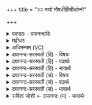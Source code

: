 +++
title = "२२ मापो मौषधीर्हिंसीर्धाम्नो"

+++
<details><summary>पदपाठः - दयानन्दादि</summary>

मा। अ॒पः। मा। ओष॑धीः। हि॒ँसीः॒। धाम्नो॑धाम्न॒ इति॑ धाम्नः॑ऽधाम्नः। रा॒ज॒न्। ततः॑। व॒रु॒ण। नः॒। मु॒ञ्च॒। यत्। आ॒हुः॒। अ॒घ्न्याः। इति॑। वरु॑ण। इति॑। शपा॑महे। ततः॑। व॒रु॒ण॒। नः॒। मु॒ञ्च॒। सु॒मि॒त्रि॒या इति॑ सु॑ऽमि॒त्रि॒याः। नः॒। आपः॑। ओष॑धयः। स॒न्तु॒। दु॒र्मि॒त्रि॒या इति॑ दुःऽमित्रि॒याः। तस्मै॑। स॒न्तु॒। यः। अस्मान्। द्वेष्टि॑। यम्। च॒। व॒यम्। द्वि॒ष्मः। २२।
</details>

<details><summary>महीधरः</summary>

म० 'अभ्यवेत्य शुष्कार्द्रसन्धौ हृदयशूलमुपगूहति शुगसि तमभिशोच योऽस्मान् द्वेष्टि यं च वयं द्विष्मो मापो मौषधीरिति चेति' (का० ६ । १० । ३ ) जले प्रविश्य आलब्धस्य पशोर्हृदयस्थं मांसं यस्मिन् श्रितं स हृदयशूलस्तं शुष्कार्द्रभूप्रदेशयोः सन्धौ निगूहेत् भूमावधोमुखं क्षिपेत् शुगसि माप इति मन्त्राभ्यामिति सूत्रार्थः । हृदयशूलदैवतं यजुः । हे हृदयशूल, त्वमपो जलानि ओषधीश्च मा हिᳪं᳭सीः । 'धाम्नो धाम्नः सुमित्रिया न इत्युपस्पृशन्त्यप इति' ( का० ६ । १० । ५) सर्वे ऋत्विग्यजमाना मन्त्राभ्यां जलं स्पृशन्तीति सूत्रार्थः । वरुणदेवतं यजुः । हे राजन् वरुण, धाम्नो धाम्नः यस्माद्यस्मात् त्वदीयपाशसमन्वितात्स्थानान् वयं बिभीमस्तस्मात्तस्मात्स्थानात् नोऽस्मान्मुञ्च मोचय । यदाहुः । वरुणदेवत्या गायत्री अवसानहीना । अघ्न्या इति गोनाम प्रकरणादिहानूबन्ध्याविषयम् । | बहुवचनमनूबन्ध्याबहुवेऽर्थवत् । एकानूबन्ध्यापक्षेतु पूजार्थम् । अघ्न्या इति यदाहुः वेदस्मृतिलोकवाक्यानि अघ्न्या अहन्तव्या अवध्याः पूजनीया इति वदन्ति । इतिकरणेन वाक्यस्यार्थमभिनयेन दर्शयति । हे वरुण, वयं तु इति शपामहे । इतिकरणं प्रदर्शनार्थम् । शपतिर्हिँसार्थः । इति एवमनेन विधिना अघ्न्या हि स्मः । अतएव त्वां याचामहे हे वरुण, ततस्तस्मादघ्न्या वधजातादेनसो नोऽस्मान्मुञ्च मोचय । सुमित्रियाः आपः ओषधयश्च नोऽस्माकं सुमित्रियाः साधुमित्रत्वेनावस्थिताः सन्तु । यः शत्रुरस्मान्द्वेष्टि वयं च यं शत्रुं द्विष्मः द्वेषं कुर्मः तस्मै उभयात्मकाय शत्रवे आप ओषधयश्च दुर्मित्रियाः अमित्रत्वेनावस्थिताः सन्तु । धाम्नो धाम्न इति मन्त्रः शूलोपगूहनमन्त्रस्य शेषो वा । सुमित्रिया इति मन्त्रोऽपामभिमन्त्रणे वा ॥ २२ ॥  
एवमग्नीषोमीयः पशुः समाप्तः ।  
त्रयोविंशी।
</details>

<details><summary>अधिमन्त्रम् (VC)</summary>

- वरुणो देवता
- दीर्घतमा ऋषिः
- ब्राह्मी स्वराड् उष्णिक्, निचृद् अनुष्टुप्
- ऋषभः, षड्जः
</details>

<details><summary>दयानन्द-सरस्वती (हि) - विषयः</summary>

अब व्यापार करने के लिये राज्यप्रबन्ध अगले मन्त्र में कहा है ॥
</details>

<details><summary>दयानन्द-सरस्वती (हि) - पदार्थः</summary>

पदार्थान्वयभाषाः -  हे (राजन्) सभापति ! आप प्रत्येक स्थानों में (अपः) जल और (ओषधीः) अन्न-पान पदार्थ तथा किराने आदि वणिज पदार्थों को (मा) मत (हिंसीः) नष्ट करो अर्थात् प्रत्येक जगह हम लोगों को सब इष्ट पदार्थ मिलते रहें, न केवल यही करो, किन्तु (ततः) उस (धाम्नः धाम्नः) स्थान-स्थान से (नः) हम लोगों को (मा) मत (मुञ्च) त्यागो। हे (वरुण) न्याय करनेवाले सभापति ! किये हुए न्याय में (अघ्न्याः) न मारने योग्य गौ आदि पशुओं की शपथ है (इति) इस प्रकार जो आप कहते हैं और हम लोग भी (शपामहे) शपथ करते हैं और आप भी उस प्रतिज्ञा को मत छोडि़ये और हम लोग भी न छोड़ेंगे। हे वरुण ! आपके राज्य में (नः) हम लोगों को (आपः) जल और ओषधियाँ (सुमित्रियाः) श्रेष्ठमित्र के तुल्य (सन्तु) हों तथा (यः) जो (अस्मान्) हम लोगों से (द्वेष्टि) वैर रखता है (च) और (वयम्) हम लोग (यम्) जिससे (द्विष्मः) वैर करते हैं, (तस्मै) उस के लिये वे ओषधियाँ (दुर्मित्रियाः) दुःख देने देनेवाले शत्रु के तुल्य (सन्तु) हों ॥२२॥
</details>

<details><summary>दयानन्द-सरस्वती (हि) - भावार्थः</summary>

भावार्थभाषाः -  राजा और राजाओं के कामदार लोग अनीति से प्रजाजनों का धन न लेवें, किन्तु राज्य-पालन के लिये राजपुरुष प्रतिज्ञा करें कि हम लोग अन्याय न करेंगे अर्थात् हम सर्वदा तुम्हारी रक्षा और डाकू, चोर, लम्पट-लवाड़, कपटी, कुमार्गी, अन्यायी और कुकर्मियों को निरन्तर दण्ड देवेंगे ॥२२॥
</details>

<details><summary>दयानन्द-सरस्वती (सं) - विषयः</summary>

अथ वाणिज्यार्थं राजप्रबन्धमाह ॥
</details>

<details><summary>दयानन्द-सरस्वती (सं) - पदार्थः</summary>

पदार्थान्वयभाषाः -  हे राजन् ! ओषधीश्च मा हिंसीः। न केवलमिदमेव कुर्याः, किन्तु ततो धाम्नो धाम्नोऽस्मान् मा मुञ्च। हे वरुण ! अघ्न्या इति यद्भवन्त आहुः वयं चेत्थं शपामहे ततस्त्वं मा मुञ्च वयमपि न मुञ्चामः। हे वरुण ! नः अस्मभ्यमाप ओषध्यश्च सुमित्रियास्सुमित्रवत् सन्तु, योऽस्मान् द्वेष्टि यं वयं द्विष्मस्तस्मै दुर्मित्रियाः शत्रुवत् सन्तु ॥२२॥
</details>

<details><summary>दयानन्द-सरस्वती (सं) - भावार्थः</summary>

भावार्थभाषाः -  राजपुरुषाः प्रजाभ्योऽनीत्या धनं न गृह्णीयुः। राजरक्षणाय प्रतिज्ञां कुर्युरन्यायं वयं न करिष्याम इति दुष्टान् सततं दण्डयेयुरिति ॥२२॥
</details>

<details><summary>सविता जोशी ← दयानन्दः (म) - भावार्थः</summary>

भावार्थभाषाः -  राजा व राज्याचे कर्मचारी यांनी अन्यायाने प्रजेचे धन लुबाडू नये. उलट राजपुरुषांनी राज्याचे पालन करण्यासाठी अशी प्रतिज्ञा करावी की, आम्ही अन्याय करणार नाही. अर्थात नेहमी तुमचे रक्षण करून डाकू, चोर, लंपट, लबाड, कपटी, कुमार्गी, अन्यायी व कुकर्मी यांना दंड देऊ.
</details>